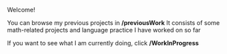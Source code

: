 Welcome!

You can browse my previous projects in **/previousWork**
It consists of some math-related projects and language practice I have worked on so far

If you want to see what I am currently doing, click **/WorkInProgress**
